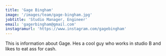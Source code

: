 ```yaml
---
title: 'Gage Bingham'
image: '/images/team/gage-bingham.jpg'
jobtitle: 'Studio Manager, Engineer'
email: 'gagerbingham@gmail.com'
instagramurl: 'https://www.instagram.com/gagebingham'
---
```


This is information about Gage. Hes a cool guy who works in studio B and likes to eat ass for cash.
